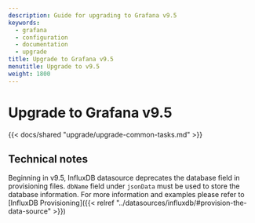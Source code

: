 ```yaml
---
description: Guide for upgrading to Grafana v9.5
keywords:
  - grafana
  - configuration
  - documentation
  - upgrade
title: Upgrade to Grafana v9.5
menutitle: Upgrade to v9.5
weight: 1800
---
```


# Upgrade to Grafana v9.5

{{< docs/shared "upgrade/upgrade-common-tasks.md" >}}

## Technical notes

Beginning in v9.5, InfluxDB datasource deprecates the database field in provisioning files.
`dbName` field under `jsonData` must be used to store the database information.
For more information and examples please refer to [InfluxDB Provisioning]({{< relref "../datasources/influxdb/#provision-the-data-source" >}})

